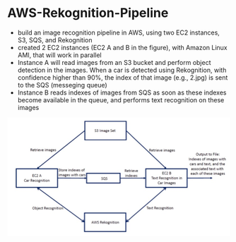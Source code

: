 # AWS-Rekognition-Pipeline
<ul>
<li>build an image recognition pipeline in AWS, using two EC2 instances, S3, SQS, and Rekognition</li>

<li>created 2 EC2 instances (EC2 A and B in the figure), with Amazon Linux AMI, that will work in parallel</li>
<li>Instance A will read images from an S3 bucket  and perform object detection in the images. When a car is detected using Rekognition, with confidence higher than 90%, the index of that image (e.g., 2.jpg) is sent to the SQS (messeging queue) </li>
  <li> 
 Instance B reads indexes of images from SQS as soon as these indexes become available in the queue, and performs text recognition on these images</li>
</ul>


![Screenshot](flowchart.PNG)


